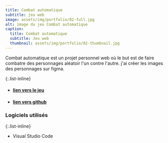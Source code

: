 ```yaml
---
title: Combat automatique
subtitle: jeu web
image: assets/img/portfolio/02-full.jpg
alt: image du jeu Combat automatique
caption:
  title: Combat automatique
  subtitle: Jeu web
  thumbnail: assets/img/portfolio/02-thumbnail.jpg
---
```

Combat automatique est un projet personnel web où le but est de faire combatre des personnages aléatoir l'un contre l'autre. j'ai créer les images des personnages sur figma.

{:.list-inline}

- #### [lien vers le jeu](https://etennecharron.github.io/combat_automatique/)
- #### [lien vers github](https://github.com/etennecharron/combat_automatique)

### Logiciels utilisés

{:.list-inline}
- Visual Studio Code

